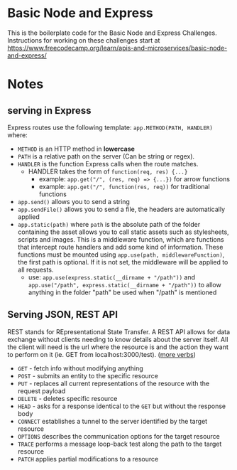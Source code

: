 # Basic Node and Express

This is the boilerplate code for the Basic Node and Express Challenges. Instructions for working on these challenges start at https://www.freecodecamp.org/learn/apis-and-microservices/basic-node-and-express/

# Notes

## serving in Express
Express routes use the following template:
`app.METHOD(PATH, HANDLER)` where:
-  `METHOD` is an HTTP method in **lowercase**
- `PATH` is a relative path on the server (Can be string or regex).
- `HANDLER` is the function Express calls when the route matches.
    - HANDLER takes the form of `function(req, res) {...}`
        - example: `app.get("/", (res, req) => {...})` for arrow functions
        - example: `app.get("/", function(res, req))` for traditional functions
- `app.send()` allows you to send a string
- `app.sendFile()` allows you to send a file, the headers are automatically applied
- `app.static(path)` where `path` is the absolute path of the folder containing the asset allows you to call static assets such as stylesheets, scripts and images. This is a middleware function, which are functions that intercept route handlers and add some kind of information. These functions must be mounted using `app.use(path, middlewareFunction)`, the first path is optional. If it is not set, the middleware will be applied to all requests.
    - use: `app.use(express.static(__dirname + "/path"))` and `app.use("/path", express.static(__dirname + "/path"))` to allow anything in the folder "path" be used when "/path" is mentioned

## Serving JSON, REST API
REST stands for REpresentational State Transfer. A REST API allows for data exchange without clients needing to know details about the server itself. All the client will need is the url where the resource is and the action they want to perform on it (ie. GET from localhost:3000/test). ([more verbs](https://developer.mozilla.org/en-US/docs/Web/HTTP/Methods))

- `GET` - fetch info without modifying anything
- `POST` - submits an entity to the specific resource
- `PUT` - replaces all current representations of the resource with the request payload
- `DELETE` - deletes specific resource
- `HEAD` - asks for a response identical to the `GET` but without the response body
- `CONNECT` establishes a tunnel to the server identified by the target resource
- `OPTIONS` describes the communication options for the target resource
- `TRACE` performs a message loop-back test along the path to the target resource
- `PATCH` applies partial modifications to a resource